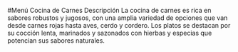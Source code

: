 #Menú Cocina de Carnes
Descripción
La cocina de carnes es rica en sabores robustos y jugosos, con una amplia variedad de opciones que van desde carnes rojas hasta aves, cerdo y cordero. Los platos se destacan por su cocción lenta, marinados y sazonados con hierbas y especias que potencian sus sabores naturales.
